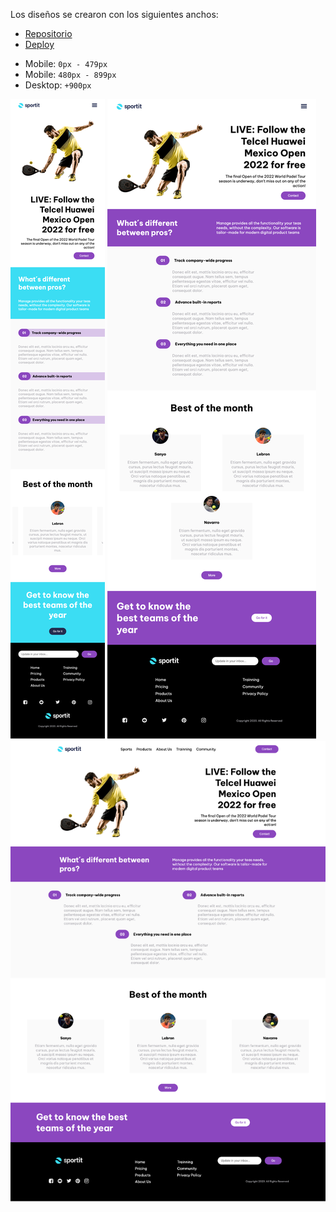 Los diseños se crearon con los siguientes anchos:

* [Repositorio](https://github.com/rodriguezespinoza0795/DH-frontEnd1-parcial)
* [Deploy](https://rodriguezespinoza0795.github.io/DH-frontEnd1-parcial/)

- Mobile: `0px - 479px`
- Mobile: `480px - 899px`
- Desktop: `+900px`

![](./assets/mockup-img/mobile-final-result.png)
![](./assets/mockup-img/tablet-final-result.png)
![](./assets/mockup-img/desktop-final-result.png)
